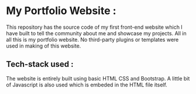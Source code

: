 # My Portfolio Website :

This repository has the source code of my first front-end website which I have built to tell the community about me and showcase my projects. All in all this is my portfolio website. No third-party plugins or templates were used in making of this website.

## Tech-stack used :

The website is entirely built using basic HTML CSS and Bootstrap. A little bit of Javascript is also used which is embeded in the HTML file itself.  
